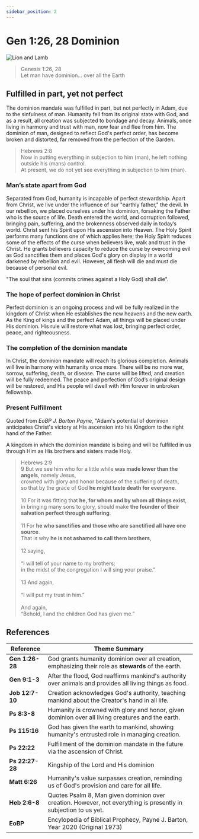 ```yaml
---
sidebar_position: 2
---
```


# Gen 1:26, 28 Dominion

![Lion and Lamb](./lion-lamb.png)

> Genesis 1:26, 28 \
> Let man have dominion... over all the Earth

## Fulfilled in part, yet not perfect

The dominion mandate was fulfilled in part, but not perfectly in Adam, due to the sinfulness of man.
Humanity fell from its original state with God, and as a result, all creation was subjected to bondage and decay.
Animals, once living in harmony and trust with man, now fear and flee from him.
The dominion of man, designed to reflect God's perfect order, has become broken and distorted, far removed from the perfection of the Garden.

> Hebrews 2:8 \
> Now in putting everything in subjection to him (man), he left nothing outside his (mans) control. \
> At present, we do not yet see everything in subjection to him (man).

### Man’s state apart from God

Separated from God, humanity is incapable of perfect stewardship.
Apart from Christ, we live under the influence of our "earthly father," the devil.
In our rebellion, we placed ourselves under his dominion, forsaking the Father who is the source of life.
Death entered the world, and corruption followed, bringing pain, suffering, and the brokenness observed daily in today’s world.
Christ sent his Spirit upon His ascension into Heaven.
The Holy Spirit performs many functions one of which applies here;
the Holy Spirit reduces some of the effects of the curse when believers live, walk and trust in the Christ.
He grants believers capacity to reduce the curse by overcoming evil as God sanctifies them and places God's glory on display in a world darkened by rebellion and evil.
However, all flesh will die and must die because of personal evil.

"The soul that sins (commits crimes against a Holy God) shall die".

### The hope of perfect dominion in Christ

Perfect dominion is an ongoing process and will be fully realized in the kingdom of Christ when He establishes the new heavens and the new earth. As the King of kings and the perfect Adam, all things will be placed under His dominion. His rule will restore what was lost, bringing perfect order, peace, and righteousness.

### The completion of the dominion mandate

In Christ, the dominion mandate will reach its glorious completion. Animals will live in harmony with humanity once more. There will be no more war, sorrow, suffering, death, or disease. The curse will be lifted, and creation will be fully redeemed. The peace and perfection of God’s original design will be restored, and His people will dwell with Him forever in unbroken fellowship.

### Present Fulfillment

Quoted from _EoBP J. Barton Payne_,
"Adam's potential of dominion anticipates Christ's victory at His ascension into his Kingdom to the right hand of the Father.

A kingdom in which the dominion mandate is being and will be fulfilled in us through Him as His brothers and sisters made Holy.

> Hebrews 2:9 \
> 9 But we see him who for a little while **was made lower than the angels**, namely Jesus, \
> crowned with glory and honor because of the suffering of death, \
> so that by the grace of God **he might taste death for everyone**. \
> \
> 10 For it was fitting that **he, for whom and by whom all things exist**, \
> in bringing many sons to glory, should make **the founder of their salvation perfect through suffering**. \
> \
> 11 For **he who sanctifies and those who are sanctified all have one source**. \
> That is why **he is not ashamed to call them brothers**, \
> \
> 12 saying, \
> \
    “I will tell of your name to my brothers; \
     in the midst of the congregation I will sing your praise.” \
\
13 And again, \
\
 “I will put my trust in him.” \
\
And again, \
 “Behold, I and the children God has given me.”

## References

| **Reference**       | **Theme Summary**                                                                                               |
| ------------------- | --------------------------------------------------------------------------------------------------------------- |
| **Gen 1:26-28** | God grants humanity dominion over all creation, emphasizing their role as **stewards** of the earth.            |
| **Gen 9:1-3**   | After the flood, God reaffirms mankind's authority over animals and provides all living things as food.         |
| **Job 12:7-10**     | Creation acknowledges God's authority, teaching mankind about the Creator's hand in all life.                   |
| **Ps 8:3-8**     | Humanity is crowned with glory and honor, given dominion over all living creatures and the earth.               |
| **Ps 115:16**    | God has given the earth to mankind, showing humanity's entrusted role in managing creation.                     |
| **Ps 22:22**     | Fulfillment of the dominion mandate in the future via the ascension of Christ.                                  |
| **Ps 22:27-28**  | Kingship of the Lord and His dominion                                                                           |
| **Matt 6:26**    | Humanity's value surpasses creation, reminding us of God's provision and care for all life.                     |
| **Heb 2:6-8**   | Quotes Psalm 8, Man given dominion over creation. However, not everything is presently in subjection to us yet. |
| **EoBP**            | Encylopedia of Biblical Prophecy, Payne J. Barton, Year 2020 (Original 1973)                                    |
